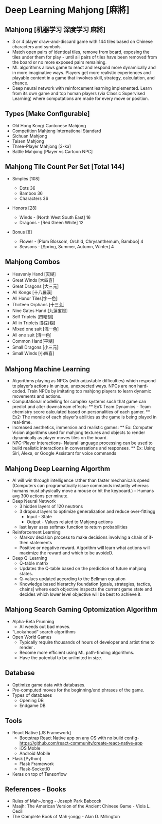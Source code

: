 # Deep Learning Mahjong [麻將]

## Mahjong [机器学习 深度学习 麻將] 
* 3 or 4 player draw-and-discard game with 144 tiles based on Chinese characters and symbols.
* Match open pairs of identical tiles, remove from board, exposing the tiles under them for play - until all pairs of tiles have been removed from the board or no more exposed pairs remaining.
* ML algorithms allows game to react and respond more dynamically and in more imaginative ways. Players get more realistic experiences and playable content in a game that involves skill, strategy, calculation, and chance.
* Deep neural network with reinforcement learning implemented. Learn from its own game and top human players (via Classic Supervised Learning) where computations are made for every move or position.


## Types [Make Configurable]
* Old Hong Kong/ Cantonese Mahjong
* Competition Mahjong International Standard
* Sichuan Mahjong
* Taisen Mahjong
* Three-Player Mahjong [3-ka]
* Battle Mahjong [Player vs Cartoon NPC]


## Mahjong Tile Count Per Set [Total 144]
* Simples [108]
    * Dots 36
    * Bamboo 36
    * Characters 36

* Honors [28]
    * Winds - [North West South East] 16
    * Dragons - [Red Green White] 12

* Bonus [8]
    * Flower - [Plum Blossom, Orchid, Chrysanthemum, Bamboo] 4
    * Seasons - [Spring, Summer, Autumn, Winter] 4


## Mahjong Combos 
* Heavenly Hand [天糊]
* Great Winds [大四喜]
* Great Dragons [大三元]
* All Kongs [十八羅漢]
* All Honor Tiles[字一色]
* Thirteen Orphans [十三幺]
* Nine Gates Hand [九蓮宝燈]
* Self Triplets [四暗刻]
* All in Triplets [對對糊]
* Mixed one suit [混一色]
* All one suit [清一色]
* Common Hand[平糊]
* Small Dragons [小三元]
* Small Winds [小四喜]


## Mahjong Machine Learning  
* Algorithms playing as NPCs (with adjustable difficulties) which respond to player’s actions in unique, unexpected ways. NPCs are non hard-coded. Train NPCs by imitating top mahjong players to learn dynamic movements and actions.
* Computational modelling for complex systems such that game can predict and alter downstream effects:
   ** Ex1: Team Dynamics - Team chemistry score calculated based on personalities of each gamer. 
   ** Ex2: The morale of each player’s abilities as the game is being played in real-time.
* Increased aesthetics, immersion and realistic games:
   ** Ex: Computer Vision algorithms used for mahjong textures and objects to render dynamically as player moves tiles on the board.
* NPC-Player Interactions- Natural language processing can be used to build realistic interactions in conversations and responses. 
   ** Ex: Using Siri, Alexa, or Google Assistant for voice commands 


## Mahjong Deep Learning Algorthm
* AI will win through intelligence rather than faster mechanicals speed (Computers can programatically issue commands instantly whereas humans must physically move a mouse or hit the keyboard.) - Humans avg 300 actions per minute.
* Deep Neural Network
   * 3 hidden layers of 120 neutrons 
   * 3 dropout layers to optimize generalization and reduce over-fittingg 
      * Input - State
      * Output - Values related to Mahjong actions
   * last layer uses softmax function to return probabilities 
* Reinforcement Learning
   * Markov decision process to make decisions involving a chain of if-then statements 
   * Positive or negative reward. Algorithm will learn what actions will maximize the reward and which to be avoideD.
* Deep Q-Learning
   * Q-table matrix
   * Updates the Q-table based on the prediction of future mahjong states.
   * Q-values updated according to the Bellman equation
   * Knowledge based hierarchy foundation [goals, strategies, tactics, chains] where each objective inspects the current game state and decides which lower level objective will be best to achieve it. 
   

## Mahjong Search Gaming Optomization Algorithm
* Alpha-Beta Prunning 
   * AI weeds out bad moves.
* “Lookahead” search algorithms 
* Open World Games 
   * Typically require thousands of hours of developer and artist time to render .
   * Become more efficient using ML path-finding algorithms.
   * Have the potential to be unlimited in size.


## Database
* Optimize game data with databases.
* Pre-computed moves for the beginning/end phrases of the game.
* Types of databases
   * Opening DB
   * Endgame DB 


## Tools
* React Native [JS Framework]
   * Bootstrap React Native app on any OS with no build config- https://github.com/react-community/create-react-native-app
   * iOS Moble
   * Android Mobile
* Flask [Python]
   * Flask Framework
   * Flask-SocketIO
* Keras on top of Tensorflow


## References - Books
* Rules of Mah-Jongg - Joseph Park Babcock
* Maajh: The American Version of the Ancient Chinese Game - Viola L. Cecil
* The Complete Book of Mah-jongg - Alan D. Millington
